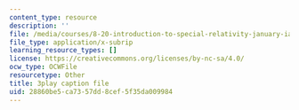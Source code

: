 ```yaml
---
content_type: resource
description: ''
file: /media/courses/8-20-introduction-to-special-relativity-january-iap-2021/28860be5ca7357dd8cef5f35da009984_rlC8mLGvong.vtt
file_type: application/x-subrip
learning_resource_types: []
license: https://creativecommons.org/licenses/by-nc-sa/4.0/
ocw_type: OCWFile
resourcetype: Other
title: 3play caption file
uid: 28860be5-ca73-57dd-8cef-5f35da009984
---
```

